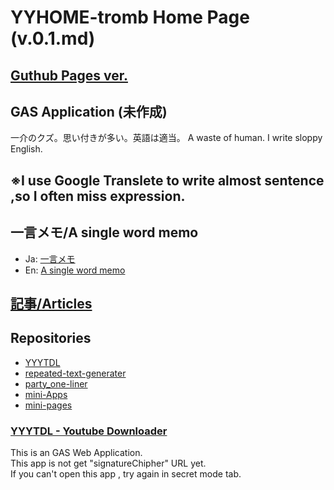 # YYHOME-tromb Home Page (v.0.1.md)  

## [Guthub Pages ver.](https://yyhome-tromb.github.io/)  
## GAS Application (未作成)
  
一介のクズ。思い付きが多い。英語は適当。 A waste of human. I write sloppy English.  
## ※I use Google Translete to write almost sentence ,so I often miss expression.  
  
## 一言メモ/A single word memo  
- Ja: [一言メモ](https://github.com/yyhome-tromb/yyhome-tromb.github.io/blob/main/a_single_word_ja.md)  
- En: [A single word memo](https://github.com/yyhome-tromb/yyhome-tromb.github.io/blob/main/a_single_word_en.md)  
  
## [記事/Articles](https://github.com/yyhome-tromb/yyhome-tromb.github.io/tree/main/articles)
  
## Repositories
- [YYYTDL](https://github.com/yyhome-tromb/YYYTDL)
- [repeated-text-generater](https://github.com/yyhome-tromb/repeated-text-generater)
- [party_one-liner](https://github.com/yyhome-tromb/party_one-liner)
- [mini-Apps](https://github.com/yyhome-tromb/mini-Apps)
- [mini-pages](https://github.com/yyhome-tromb/mini-pages)
  
### [YYYTDL - Youtube Downloader](https://script.google.com/macros/s/AKfycbzmBmBuIIqtqzKDj9XtkFD_K8fhEq4pXvhIw_E3V1JeQHP8ttEjBScownmCpfWbU4lf/exec)  
This is an GAS Web Application.  
This app is not get "signatureChipher" URL yet.  
If you can't open this app , try again in secret mode tab.
